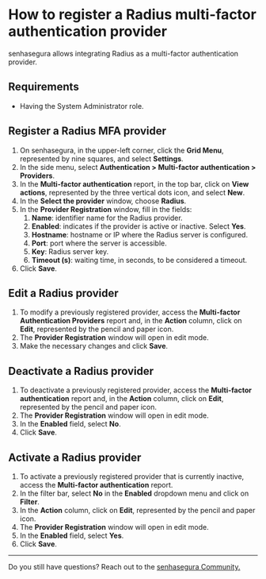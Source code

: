 # How to register a Radius multi-factor authentication provider 

senhasegura allows integrating Radius as a multi-factor authentication provider.

## Requirements

* Having the System Administrator role.

## Register a Radius MFA provider

1. On senhasegura, in the upper-left corner, click the **Grid Menu**, represented by nine squares, and select **Settings**.  
2. In the side menu, select **Authentication \> Multi-factor authentication \> Providers**.  
3. In the **Multi-factor authentication** report, in the top bar, click on **View actions**, represented by the three vertical dots icon, and select **New**.  
4. In the **Select the provider** window, choose **Radius**.  
5. In the **Provider Registration** window, fill in the fields:  
   1. **Name**: identifier name for the Radius provider.  
   2. **Enabled**: indicates if the provider is active or inactive. Select **Yes**.  
   3. **Hostname**: hostname or IP where the Radius server is configured.  
   4. **Port**: port where the server is accessible.  
   5. **Key**: Radius server key.  
   6. **Timeout (s)**: waiting time, in seconds, to be considered a timeout.  
6. Click **Save**.

## Edit a Radius provider

1. To modify a previously registered provider, access the **Multi-factor Authentication Providers** report and, in the **Action** column, click on **Edit**, represented by the pencil and paper icon.  
2. The **Provider Registration** window will open in edit mode.  
3. Make the necessary changes and click **Save**.

## Deactivate a Radius provider

1. To deactivate a previously registered provider, access the **Multi-factor authentication** report and, in the **Action** column, click on **Edit**, represented by the pencil and paper icon.  
2. The **Provider Registration** window will open in edit mode.  
3. In the **Enabled** field, select **No**.  
4. Click **Save**.

## Activate a Radius provider

1. To activate a previously registered provider that is currently inactive, access the **Multi-factor authentication** report.  
2. In the filter bar, select **No** in the **Enabled** dropdown menu and click on **Filter**.  
3. In the **Action** column, click on **Edit**, represented by the pencil and paper icon.  
4. The **Provider Registration** window will open in edit mode.  
5. In the **Enabled** field, select **Yes**.  
6. Click **Save**.

---

Do you still have questions? Reach out to the [senhasegura Community.](https://community.senhasegura.io/)
